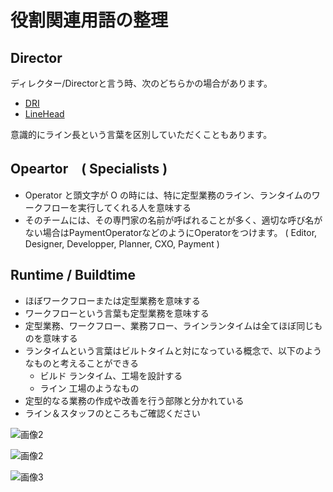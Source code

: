 役割関連用語の整理
=====

Director
-----
ディレクター/Directorと言う時、次のどちらかの場合があります。
- [DRI](./DRI)
- [LineHead](LineHead)

意識的にライン長という言葉を区別していただくこともあります。




Opeartor　( Specialists ) 
-----------------------------------------------

- Operator と頭文字が O の時には、特に定型業務のライン、ランタイムのワークフローを実行してくれる人を意味する
- そのチームには、その専門家の名前が呼ばれることが多く、適切な呼び名がない場合はPaymentOperatorなどのようにOperatorをつけます。
 ( Editor, Designer, Developper, Planner, CXO, Payment ) 



Runtime  / Buildtime
-----
- ほぼワークフローまたは定型業務を意味する
- ワークフローという言葉も定型業務を意味する
- 定型業務、ワークフロー、業務フロー、ラインランタイムは全てほぼ同じものを意味する
- ランタイムという言葉はビルトタイムと対になっている概念で、以下のようなものと考えることができる
  - ビルド
  ランタイム、工場を設計する
  - ライン
  工場のようなもの
- 定型的なる業務の作成や改善を行う部隊と分かれている
- ライン＆スタッフのところもご確認ください 

![画像2](http://i.imgur.com/WapFPK4.png)

![画像2](http://i.imgur.com/5hrRuSm.png)

![画像3](http://i.imgur.com/2tVqIT4.png)
